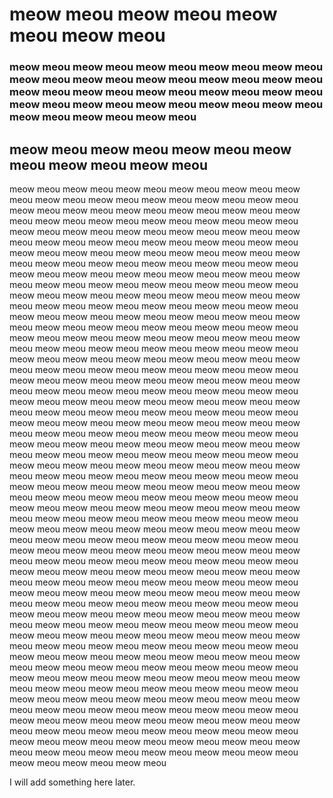 # meow meou meow meou meow meou meow meou 
### meow meou meow meou meow meou meow meou meow meou meow meou meow meou meow meou meow meou meow meou meow meou meow meou meow meou meow meou meow meou meow meou meow meou meow meou meow meou meow meou meow meou meow meou meow meou 
## meow meou meow meou meow meou meow meou meow meou meow meou 
meow meou meow meou meow meou meow meou meow meou meow meou meow meou meow meou meow meou meow meou meow meou meow meou meow meou meow meou meow meou meow meou meow meou meow meou meow meou meow meou meow meou meow meou meow meou meow meou meow meou meow meou meow meou meow meou meow meou meow meou meow meou meow meou meow meou meow meou meow meou meow meou meow meou meow meou meow meou meow meou meow meou meow meou meow meou meow meou meow meou meow meou meow meou meow meou meow meou meow meou meow meou meow meou meow meou meow meou meow meou meow meou meow meou meow meou meow meou meow meou meow meou meow meou meow meou meow meou meow meou meow meou meow meou meow meou meow meou meow meou meow meou meow meou meow meou meow meou meow meou meow meou meow meou meow meou meow meou meow meou meow meou meow meou meow meou meow meou meow meou meow meou meow meou meow meou meow meou meow meou meow meou meow meou meow meou meow meou meow meou meow meou meow meou meow meou meow meou meow meou meow meou meow meou meow meou meow meou meow meou meow meou meow meou meow meou meow meou meow meou meow meou meow meou meow meou meow meou meow meou meow meou meow meou meow meou meow meou meow meou meow meou meow meou meow meou meow meou meow meou meow meou meow meou meow meou meow meou meow meou meow meou meow meou meow meou meow meou meow meou meow meou meow meou meow meou meow meou meow meou meow meou meow meou meow meou meow meou meow meou meow meou meow meou meow meou meow meou meow meou meow meou meow meou meow meou meow meou meow meou meow meou meow meou meow meou meow meou meow meou meow meou meow meou meow meou meow meou meow meou meow meou meow meou meow meou meow meou meow meou meow meou meow meou meow meou meow meou meow meou meow meou meow meou meow meou meow meou meow meou meow meou meow meou meow meou meow meou meow meou meow meou meow meou meow meou meow meou meow meou meow meou meow meou meow meou meow meou meow meou meow meou meow meou meow meou meow meou meow meou meow meou meow meou meow meou meow meou meow meou meow meou meow meou meow meou meow meou meow meou meow meou meow meou meow meou meow meou meow meou meow meou meow meou meow meou meow meou meow meou meow meou meow meou meow meou meow meou meow meou meow meou meow meou meow meou meow meou meow meou meow meou meow meou meow meou meow meou meow meou meow meou meow meou meow meou meow meou meow meou meow meou meow meou meow meou meow meou meow meou meow meou meow meou meow meou meow meou meow meou meow meou meow meou meow meou meow meou meow meou meow meou meow meou meow meou meow meou meow meou meow meou meow meou meow meou meow meou meow meou meow meou meow meou meow meou meow meou meow meou meow meou meow meou meow meou meow meou meow meou meow meou meow meou meow meou meow meou meow meou meow meou meow meou meow meou meow meou meow meou meow meou meow meou meow meou meow meou meow meou meow meou meow meou meow meou meow meou meow meou meow meou meow meou meow meou meow meou meow meou 

I will add something here later.
